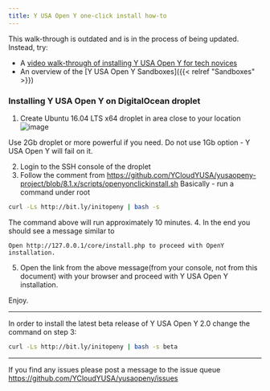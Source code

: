```yaml
---
title: Y USA Open Y one-click install how-to
---
```


This walk-through is outdated and is in the process of being updated. Instead, try:

- A [video walk-through of installing Y USA Open Y for tech novices](https://www.youtube.com/watch?v=nGyMJCwMsqM)
- An overview of the [Y USA Open Y Sandboxes]({{< relref "Sandboxes" >}})

### Installing Y USA Open Y on DigitalOcean droplet

1. Create Ubuntu 16.04 LTS x64 droplet in area close to your location
![image](https://user-images.githubusercontent.com/563412/44273919-6ffd8c80-a249-11e8-958b-3d7fbee6108d.png)

Use 2Gb droplet or more powerful if you need. Do not use 1Gb option - Y USA Open Y will fail on it.

2. Login to the SSH console of the droplet
3. Follow the comment from https://github.com/YCloudYUSA/yusaopeny-project/blob/8.1.x/scripts/openyonclickinstall.sh
Basically - run a command under root
```sh
curl -Ls http://bit.ly/initopeny | bash -s
```
The command above will run approximately 10 minutes.
4. In the end you should see a message similar to
```
Open http://127.0.0.1/core/install.php to proceed with OpenY installation.
```
5. Open the link from the above message(from your console, not from this document) with your browser and proceed with Y USA Open Y installation.

Enjoy.

---

In order to install the latest beta release of Y USA Open Y 2.0 change the command on step 3:

```sh
curl -Ls http://bit.ly/initopeny | bash -s beta
```

---

If you find any issues please post a message to the issue queue https://github.com/YCloudYUSA/yusaopeny/issues
